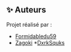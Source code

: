 ## ✨ Auteurs

Projet réalisé par :

* [Formidabledu59](https://github.com/Formidabledu59)
* [Zagoki](https://github.com/Zagoki)
*[DxrkSquks](https://github.com/BleuzeHugo)